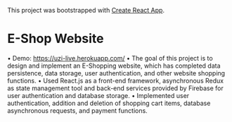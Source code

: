 This project was bootstrapped with [Create React App](https://github.com/facebook/create-react-app).
# E-Shop Website
•	Demo: https://uzi-live.herokuapp.com/
•	The goal of this project is to design and implement an E-Shopping website, which has completed data
persistence, data storage, user authentication, and other website shopping functions.
•	Used React.js as a front-end framework, asynchronous Redux as state management tool and back-end
services provided by Firebase for user authentication and database storage.
•	Implemented user authentication, addition and deletion of shopping cart items, database asynchronous
requests, and payment functions.

